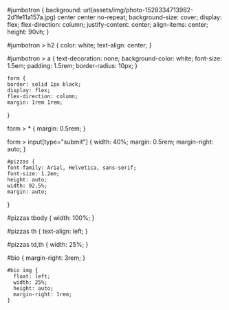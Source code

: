 <!-- THIS IS CSS FROM THE SPA FORMATTING FOR THE MAIN HOMEPAGE ENVIRONMENT -->
  
  #jumbotron {
    background: url(assets/img/photo-1528334713982-2d1fe11a157a.jpg) center center no-repeat;  background-size: cover;
    display: flex;
    flex-direction: column;
    justify-content: center;
    align-items: center;
    height: 90vh;
  }
  
  #jumbotron > h2 {
    color: white;
    text-align: center;
  }
  
  #jumbotron > a {
    text-decoration: none;
    background-color: white;
    font-size: 1.5em;
    padding: 1.5rem;
    border-radius: 10px;
  }

    form {
    border: solid 1px black;
    display: flex;
    flex-direction: column;
    margin: 1rem 1rem;
  }
  
  form > * {
    margin: 0.5rem;
  }
  
  form > input[type="submit"] {
    width: 40%;
    margin: 0.5rem;
    margin-right: auto;
  }

    #pizzas {
    font-family: Arial, Helvetica, sans-serif;
    font-size: 1.2em;
    height: auto;
    width: 92.5%;
    margin: auto;
  }
  
  #pizzas tbody {
    width: 100%;
  }
  
  #pizzas th {
    text-align: left;
  }
  
  #pizzas td,th {
    width: 25%;
  }

 #bio {
      margin-right: 3rem;
    }
  
    #bio img {
      float: left;
      width: 25%;
      height: auto;
      margin-right: 1rem;
    }
  